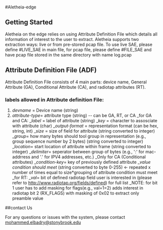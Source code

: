 #Aletheia-edge

## Getting Started

Aletheia on the edge relies on using Attribute Definition File which details all information of interest to the user to extract. Aletheia supports two extraction ways: live or from pre-stored pcap file. To use live SAE, please define #LIVE_SAE in main file, for pcap file, please define #FILE_SAE and have pcap file stored in the same directory with name log.pcap

## Attribute Definition File (ADF)

Attribute Definition File consists of 4 main parts: device name, General Attribute (GA), Conditional Attribute (CA), and radiotap attributes (RT).

### labels allowed in Attribute definition File:
1. *devname* = Device name (string)
2. *attribute-type*= attribute type (string) -- can be GA, RT, or CA
    _for GA and CA:
     _*label* = label of attribute (string)
     _*key* = character to assosciate with attribute (char) 
     _*output-format* = representation format (can be hex, string, int)
     _*size* = size of field for attribute (string converted to integer)
     _*group*= how many bytes should tool group in representation (e.g., group sequence number by 2 bytes) (string converted to integer)
     _*location*= start location of attribute within frame (string converted to integer)
     _*delimiter*= seperator between group of bytes (e.g., ':' for mac-addrress and '.' for IPV4 addresses, etc.)
       _Only for CA (Conditional attributes)
        _*condition-key*= key of previously defined attribute
        _*value condition should meet* (string converted to byte 0-255) <- repeated x number of times equal to size*grouping of attribute condition must meet
    _for RT:
     _*val*= bit of defined radiotap field user is interested in (please refer to http://www.radiotap.org/fields/defined) for full list
     _NOTE: for bit 1 user has to add masking for flags(e.g., val=1=2) adds interest in radiotap bit 2 (RX_FLAGS) with masking of 0x02 to extract only preamble value
     
##contact Us

For any questions or issues with the system, please contact mohammed.elbadry@stonybrook.edu
